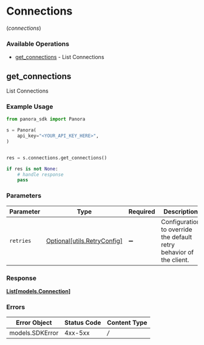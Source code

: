 # Connections
(*connections*)

### Available Operations

* [get_connections](#get_connections) - List Connections

## get_connections

List Connections

### Example Usage

```python
from panora_sdk import Panora

s = Panora(
    api_key="<YOUR_API_KEY_HERE>",
)


res = s.connections.get_connections()

if res is not None:
    # handle response
    pass

```

### Parameters

| Parameter                                                           | Type                                                                | Required                                                            | Description                                                         |
| ------------------------------------------------------------------- | ------------------------------------------------------------------- | ------------------------------------------------------------------- | ------------------------------------------------------------------- |
| `retries`                                                           | [Optional[utils.RetryConfig]](../../models/utils/retryconfig.md)    | :heavy_minus_sign:                                                  | Configuration to override the default retry behavior of the client. |


### Response

**[List[models.Connection]](../../models/.md)**
### Errors

| Error Object    | Status Code     | Content Type    |
| --------------- | --------------- | --------------- |
| models.SDKError | 4xx-5xx         | */*             |
